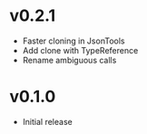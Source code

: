 # v0.2.1

* Faster cloning in JsonTools
* Add clone with TypeReference
* Rename ambiguous calls

# v0.1.0

* Initial release

